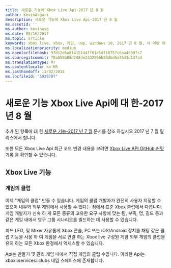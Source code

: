 ```yaml
---
title: 새로운 기능에 Xbox Live Api-2017 년 8 월
author: KevinAsgari
description: 새로운 기능에 Xbox Live Api-2017 년 8 월
ms.assetid: ''
ms.author: kevinasg
ms.date: 08/16/2017
ms.topic: article
keywords: xbox live, xbox, 게임, uwp, windows 10, 2017 년 8 월, 새 이란 하나 xbox
ms.localizationpriority: medium
ms.openlocfilehash: 97d12d6a8f415144ff61e5df18757c6aa46397c7
ms.sourcegitcommit: 70ab58b88d248de2332096b20dbd6a4643d137a4
ms.translationtype: MT
ms.contentlocale: ko-KR
ms.lasthandoff: 11/02/2018
ms.locfileid: "5929707"
---
```

# <a name="whats-new-for-the-xbox-live-apis---august-2017"></a>새로운 기능 Xbox Live Api에 대 한-2017 년 8 월

추가 된 항목에 대 한 [새로운 기능-2017 년 7 월](1707-whats-new.md) 문서를 참조 하십시오 2017 년 7 월 릴리스에서 합니다.

또한 모든 Xbox Live Api 최근 코드 변경 내용을 보려면 [Xbox Live API GitHub 커밋 기록](https://github.com/Microsoft/xbox-live-api/commits/master) 을 확인할 수 있습니다.

## <a name="xbox-live-features"></a>Xbox Live 기능

### <a name="in-game-clubs"></a>게임의 클럽

이제 "게임의 클럽" 만들 수 있습니다. 게임의 클럽 개발자가 완전히 사용자 지정할 수 있으며 내부와 외부 게임에서 사용할 수 있다는 점에서 표준 Xbox 클럽에서 다릅니다. 게임 개발자가 신속 하 게 모든 종류의 고유한 요구 사항에 맞는 팀, 부족, 명, 길드 등과 같은 게임 내에서 영구 그룹 시나리오를 빌드하는 데 사용할 수 있습니다.

피드 LFG, 및 Mixer 자유롭게 Xbox 콘솔, PC 또는 iOS/Android 장치를 채팅 같은 클럽 기능을 사용 하 여 게임을 서로 연결 하는 Xbox live 구성원 게임 외부 게임의 클럽을 유지 하는 모든 Xbox 환경에서 액세스할 수 있습니다.

Api는 만들기 및 관리 게임 내에서 직접 게임의 클럽 수입니다. 이러한 Api는 xbox::services::clubs 네임 스페이스에 존재합니다.
